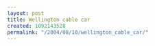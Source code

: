 ```yaml
---
layout: post
title: Wellington cable car
created: 1092143528
permalink: "/2004/08/10/wellington_cable_car/"
---
```


